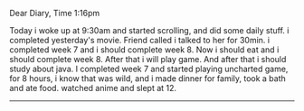 Dear Diary,
Time 1:16pm

Today i woke up at 9:30am and started scrolling, and did some daily stuff. i completed yesterday's movie. Friend called i talked to her for 30min. i completed week 7 and i should complete week 8.
Now i should eat and i should complete week 8. After that i will play game. And after that i should study about java.
I completed week 7 and started playing uncharted game, for 8 hours, i know that was wild, and i made dinner for family, took a bath and ate food. watched anime and slept at 12.

---
